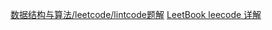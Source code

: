 
[数据结构与算法/leetcode/lintcode题解](https://algorithm.yuanbin.me/zh-hans/)
[LeetBook leecode 详解](https://hk029.gitbooks.io/leetbook/content/)